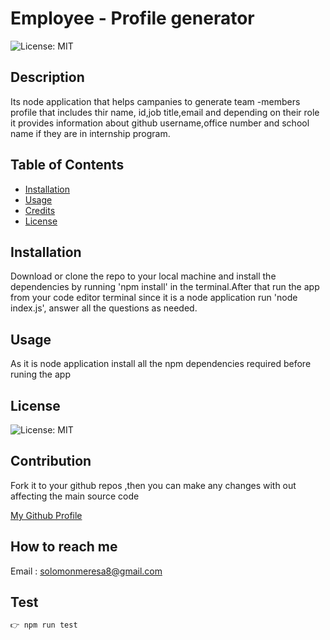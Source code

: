 # Employee - Profile generator

  ![License: MIT](https://img.shields.io/badge/License-MIT-green.svg)


  


## Description
 Its node application that helps campanies to generate team -members profile that includes thir name, id,job title,email and depending on their role it provides information about github username,office number and school name if they are in internship program.
##  Table of Contents

* [Installation](#installation)
* [Usage](#usage)
* [Credits](#credits)
* [License](#license)


## Installation
Download or clone the repo to your local machine and install the dependencies by running 'npm install' in the terminal.After that run the app from your code editor terminal since it is a node application run 'node index.js', answer all the questions as needed.

## Usage
 As it is node application install all the npm dependencies required before runing the app




## License

![License: MIT](https://img.shields.io/badge/License-MIT-green.svg)



## Contribution 
 Fork it to your github repos ,then you can make any changes with out affecting the main source code

[My Github Profile](https://github.com/solomonmeresa)

## How to reach me
 Email : solomonmeresa8@gmail.com

## Test 
``` javascript 
👉 npm run test
